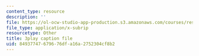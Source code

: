 ```yaml
---
content_type: resource
description: ''
file: https://ol-ocw-studio-app-production.s3.amazonaws.com/courses/res-14-001-abdul-latif-jameel-poverty-action-lab-executive-training-evaluating-social-programs-2009-spring-2009/84937747679676dfa16a2752304cf8b2_JIAOaRFwDic.srt
file_type: application/x-subrip
resourcetype: Other
title: 3play caption file
uid: 84937747-6796-76df-a16a-2752304cf8b2
---
```

